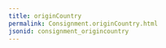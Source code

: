 ```yaml
---
title: originCountry
permalink: Consignment.originCountry.html
jsonid: consignment_origincountry
---
```

